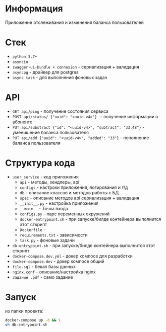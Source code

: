 # Информация
Приложение отслеживания и изменения баланса пользователей

# Стек
- `python 3.7+`
- `asyncio`
- `swagger-ui-bundle + connexion` - сериализация + валидация
- `asyncpg` - драйвер для postgres
- `async task` - для выполнения фоновых задач


# API
- `GET api/ping` - получение состояния сервиса
- `POST api/status/ {"uuid": "<uuid-v4>"} ` - получение информации о абоненте
- `PUT api/substract {"id": "<uuid-v4>", "subtract": "33.48"}` - уменишение баланса пользователя
- `PUT api/add {"uuid": "<uuid-v4>", "added": "33"}` - пополнение баланса пользователя

# Структура кода
- `user_service` - код приложения
    - `api` - методы, хендлеры, api 
    - `configs` - настроки приложения, логирования и т/д
    - `db` - описание классов и методов работы с БД
    - `spec` - описание методов api сериализация + валидация
    - `__init__.py` - настройка приложения
    - `__main__` - Точка входа
    - `configs.py` - парс переменных окружений
    - `docker-entrypoint.sh` - при запуске/билде контейнера выполнится этот сткрипт
    - `Dockerfile` -
    - `requirements.txt` - зависимости
    - `task.py` - фоновые задачи
- `db-entrypoint.sh` -  при запуске/билде контейнера выполнится этот сткрипт
- `docker-compose.dev.yml` - докер компосе для разработки
- `docker-compose.dev` - докер компосе общий
- `file.sql` - бекап базы данных
- `nginx.conf` - описание/настройка nginx
- `Задание .pdf` - само задание

# Запуск
из папки проекта:
```bash
docker-compose up -d && \
sh db-entrypoint.sh
```
